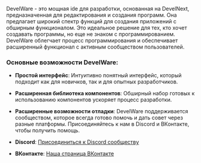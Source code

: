 DevelWare - это мощная ide для разработки, основанная на DevelNext, предназначенная для редактирования и создания программ. Она предлагает широкий спектр функций для создания приложений с обширным функционалом. Это идеальное решение для тех, кто хочет создавать программы, но еще не знаком с программированием. DevelWare облегчает процесс программирования и обеспечивает расширенный функционал с активным сообществом пользователей. 

### Основные возможности DevelWare:
- **Простой интерфейс**: Интуитивно понятный интерфейс, который подходит как для новичков, так и для опытных разработчиков.
- **Расширенная библиотека компонентов**: Обширный набор готовых к использованию компонентов ускоряет процесс разработки.
- **Расширенные возможности отладки**: DevelWare поддерживается сообществом, которое всегда готово помочь и дать совет через разные платформы. Присоединяйтесь к нам в Discord и ВКонтакте, чтобы получить помощь.

- **Discord**: [Присоединиться к Discord сообществу](https://discord.gg/2ECUpEfTrd)
- **ВКонтакте**: [Наша страница ВКонтакте](https://vk.com/develware)
